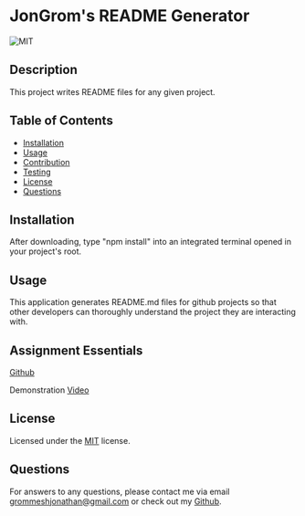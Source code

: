 # JonGrom's README Generator
  ![MIT](https://img.shields.io/badge/MIT-blue)

  ## Description

  This project writes README files for any given project.

  ## Table of Contents

  - [Installation](#installation)
  - [Usage](#usage)
  - [Contribution](#contribution)
  - [Testing](#testing)
  - [License](#license)
  - [Questions](#questions)

  ## Installation

  After downloading, type "npm install" into an integrated terminal opened in your project's root.

  ## Usage

  This application generates README.md files for github projects so that other developers can thoroughly understand the project they are interacting with.

  ## Assignment Essentials

  [Github](https://github.com/JonGrom/jongroms-readme-generator)

  Demonstration [Video](./demonstration/demonstration-video.mp4)

  ## License
  
  Licensed under the [MIT](https://choosealicense.com/licenses/mit/) license.

  ## Questions

  For answers to any questions, please contact me via email grommeshjonathan@gmail.com or check out my [Github](https://github.com/JonGrom).



